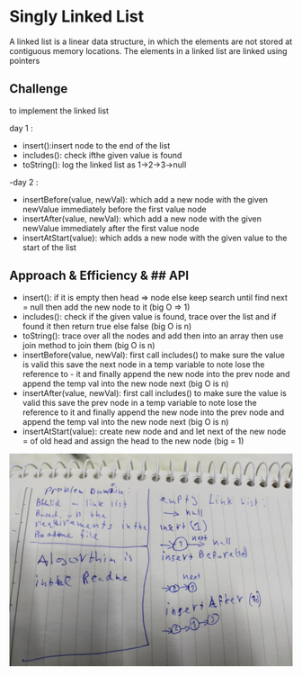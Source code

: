 # Singly Linked List

A linked list is a linear data structure, in which the elements are not stored at contiguous memory locations. The elements in a linked list are linked using pointers

## Challenge

to implement the linked list

day 1 :

- insert():insert node to the end of the list
- includes(): check ifthe given value is found
- toString(): log the linked list as 1->2->3->null

-day 2 :

- insertBefore(value, newVal): which add a new node with the given newValue immediately before the first value node
- insertAfter(value, newVal): which add a new node with the given newValue immediately after the first value node
- insertAtStart(value): which adds a new node with the given value to the start of the list

## Approach & Efficiency & ## API

<!-- What approach did you take? Why? What is the Big O space/time for this approach? -->
<!-- Description of each method publicly available to your Linked List -->

- insert(): if it is empty then head => node else keep search until find next = null then add the new node to it (big O => 1)
- includes(): check if the given value is found, trace over the list and if found it then return true else false (big O is n)
- toString(): trace over all the nodes and add then into an array then use join method to join them (big O is n)
- insertBefore(value, newVal): first call includes() to make sure the value is valid this save the next node in a temp variable to note lose the reference to - it and finally append the new node into the prev node and append the temp val into the new node next (big O is n)
- insertAfter(value, newVal): first call includes() to make sure the value is valid this save the prev node in a temp variable to note lose the reference to it and finally append the new node into the prev node and append the temp val into the new node next (big O is n)
- insertAtStart(value): create new node and and let next of the new node = of old head and assign the head to the new node (big = 1)

![](whiteborad.jpg)

